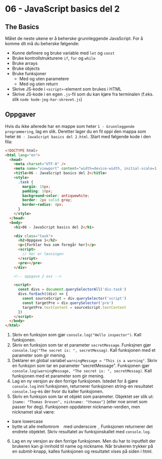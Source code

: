 # 06 - JavaScript basics del 2

## The Basics

Målet de neste ukene er å beherske grunnleggende JavaScript. For å komme dit må du beherske følgende:

- Kunne definere og bruke variable med `let` og `const`
- Bruke kontrollstrukturene `if`, `for` og `while`
- Bruke arrays
- Bruke objects
- Bruke funksjoner
  - Med og uten parametere
  - Med og uten return
- Skrive JS-kode i `<script>`-element som brukes i HTML
- Skrive JS-kode i en egen `.js`-fil som du kan kjøre fra terminalen (f.eks. slik `node kode-jeg-har-skrevet.js`)

## Oppgaver

Hvis du ikke allerede har en mappe som heter `1 - Grunnleggende programmering`, lag en slik. Deretter lager du en fil oppi den mappa som heter `06 - JavaScript basics del 2.html`. Start med følgende kode i den fila:

```html
<!DOCTYPE html>
<html lang="en">
  <head>
    <meta charset="UTF-8" />
    <meta name="viewport" content="width=device-width, initial-scale=1.0" />
    <title>06 - JavaScript basics del 2</title>
    <style>
      .task {
        margin: 10px;
        padding: 10px;
        background-color: antiquewhite;
        border: 2px solid gray;
        border-radius: 4px;
      }
    </style>
  </head>
  <body>
    <h1>06 - JavaScript basics del 2</h1>

    <div class="task">
      <h2>Oppgave 1</h2>
      <p>[Forklar hva som foregår her]</p>
      <script>
        // her er løsningen
      </script>
      <pre></pre>
    </div>

    <!-- oppgave 2 osv -->

    <script>
      const divs = document.querySelectorAll('div.task')
      divs.forEach((div) => {
        const sourceScript = div.querySelector('script')
        const targetPre = div.querySelector('pre')
        targetPre.textContent = sourceScript.textContent
      })
    </script>
  </body>
</html>
```

1. Skriv en funksjon som gjør `console.log("Hello inspector")`. Kall funksjonen.
2. Skriv en funksjon som tar et parameter `secretMessage`. Funksjnen gjør `console.log("The secret is: ", secretMessag)`. Kall funksjonen med et parameter som gir mening.
3. Deklarer en global variabel `warningMessage = "This is a warning"`. Skriv en funksjon som tar en parameter "secretMessage". Funksjonen gjør `console.log(warningMessage, "The secret is: ", secretMessag)`. Kall funksjonen med et parameter som gir mening.
4. Lag en ny versjon av den forrige funksjonen. Istedet for å gjøre `console.log` inni funksjonen, returnerer funksjonen string-en resultatet `console.log`-es der hvor du kaller funksjonen.
5. Skriv en funksjon som tar et objekt som parameter. Objektet ser slik ut: `{name: "Thomas Drevon", nickname: "thomax"}` (eller noe annet som passer for deg). Funksjonen oppdaterer nickname-verdien, men nicknamet skal være:

- bare lowercase
- bytte ut alle mellomrom ` ` med underscore `_`
  Funksjonen returnerer det endrete objektet. Skriv resultatet av funksjonskallet med `console.log`.

6. Lag en ny versjon av den forrige funksjonen. Men du har to inputfelt der brukeren kan gi innhold til name og nickname. Når brukeren trykker på en submit-knapp, kalles funksjonen og resultatet vises på siden i html.
